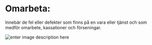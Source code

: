 # Omarbeta:

Innebär de fel eller defekter som finns på en vara eller tjänst och som medför omarbete, kassationer och förseningar.

![enter image description here](https://lernia.itslearning.com/data/1821/C33238/Bilder/Kvalitet/image061.png)
